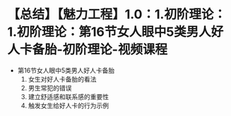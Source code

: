 # 【总结】【魅力工程】1.0：1.初阶理论：1.初阶理论：第16节女人眼中5类男人好人卡备胎-初阶理论-视频课程

-   第16节女人眼中5类男人好人卡备胎
    1.  女生对好人卡备胎的看法
    2.  男生常犯的错误
    3.  建立舒适感和联系感的重要性
    4.  触发女生给好人卡的行为示例